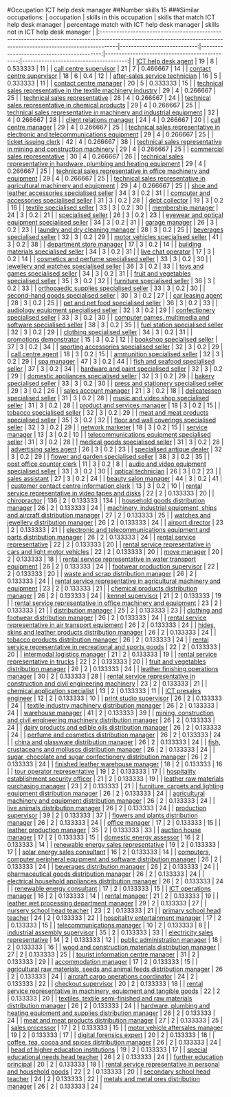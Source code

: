 #Occupation ICT help desk manager
##Number skills 15
###Similar occupations:
| occupation                                                                                                                                                        |   skills in this occupation |   skills that match ICT help desk manager |   percentage match with ICT help desk manager |   skills not in ICT help desk manager |
|:------------------------------------------------------------------------------------------------------------------------------------------------------------------|----------------------------:|------------------------------------------:|----------------------------------------------:|--------------------------------------:|
| [ICT help desk agent](ICT_help_desk_agent.md)                                                                                                                     |                          19 |                                         8 |                                      0.533333 |                                    11 |
| [call centre supervisor](call_centre_supervisor.md)                                                                                                               |                          21 |                                         7 |                                      0.466667 |                                    14 |
| [contact centre supervisor](contact_centre_supervisor.md)                                                                                                         |                          18 |                                         6 |                                      0.4      |                                    12 |
| [after-sales service technician](after-sales_service_technician.md)                                                                                               |                          16 |                                         5 |                                      0.333333 |                                    11 |
| [contact centre manager](contact_centre_manager.md)                                                                                                               |                          20 |                                         5 |                                      0.333333 |                                    15 |
| [technical sales representative in the textile machinery industry](technical_sales_representative_in_the_textile_machinery_industry.md)                           |                          29 |                                         4 |                                      0.266667 |                                    25 |
| [technical sales representative](technical_sales_representative.md)                                                                                               |                          28 |                                         4 |                                      0.266667 |                                    24 |
| [technical sales representative in chemical products](technical_sales_representative_in_chemical_products.md)                                                     |                          29 |                                         4 |                                      0.266667 |                                    25 |
| [technical sales representative in machinery and industrial equipment](technical_sales_representative_in_machinery_and_industrial_equipment.md)                   |                          32 |                                         4 |                                      0.266667 |                                    28 |
| [client relations manager](client_relations_manager.md)                                                                                                           |                          24 |                                         4 |                                      0.266667 |                                    20 |
| [call centre manager](call_centre_manager.md)                                                                                                                     |                          29 |                                         4 |                                      0.266667 |                                    25 |
| [technical sales representative in electronic and telecommunications equipment](technical_sales_representative_in_electronic_and_telecommunications_equipment.md) |                          29 |                                         4 |                                      0.266667 |                                    25 |
| [ticket issuing clerk](ticket_issuing_clerk.md)                                                                                                                   |                          42 |                                         4 |                                      0.266667 |                                    38 |
| [technical sales representative in mining and construction machinery](technical_sales_representative_in_mining_and_construction_machinery.md)                     |                          29 |                                         4 |                                      0.266667 |                                    25 |
| [commercial sales representative](commercial_sales_representative.md)                                                                                             |                          30 |                                         4 |                                      0.266667 |                                    26 |
| [technical sales representative in hardware, plumbing and heating equipment](technical_sales_representative_in_hardware,_plumbing_and_heating_equipment.md)       |                          29 |                                         4 |                                      0.266667 |                                    25 |
| [technical sales representative in office machinery and equipment](technical_sales_representative_in_office_machinery_and_equipment.md)                           |                          29 |                                         4 |                                      0.266667 |                                    25 |
| [technical sales representative in agricultural machinery and equipment](technical_sales_representative_in_agricultural_machinery_and_equipment.md)               |                          29 |                                         4 |                                      0.266667 |                                    25 |
| [shoe and leather accessories specialised seller](shoe_and_leather_accessories_specialised_seller.md)                                                             |                          34 |                                         3 |                                      0.2      |                                    31 |
| [computer and accessories specialised seller](computer_and_accessories_specialised_seller.md)                                                                     |                          31 |                                         3 |                                      0.2      |                                    28 |
| [debt collector](debt_collector.md)                                                                                                                               |                          19 |                                         3 |                                      0.2      |                                    16 |
| [textile specialised seller](textile_specialised_seller.md)                                                                                                       |                          33 |                                         3 |                                      0.2      |                                    30 |
| [membership manager](membership_manager.md)                                                                                                                       |                          24 |                                         3 |                                      0.2      |                                    21 |
| [specialised seller](specialised_seller.md)                                                                                                                       |                          26 |                                         3 |                                      0.2      |                                    23 |
| [eyewear and optical equipment specialised seller](eyewear_and_optical_equipment_specialised_seller.md)                                                           |                          34 |                                         3 |                                      0.2      |                                    31 |
| [garage manager](garage_manager.md)                                                                                                                               |                          26 |                                         3 |                                      0.2      |                                    23 |
| [laundry and dry cleaning manager](laundry_and_dry_cleaning_manager.md)                                                                                           |                          28 |                                         3 |                                      0.2      |                                    25 |
| [beverages specialised seller](beverages_specialised_seller.md)                                                                                                   |                          32 |                                         3 |                                      0.2      |                                    29 |
| [motor vehicles specialised seller](motor_vehicles_specialised_seller.md)                                                                                         |                          41 |                                         3 |                                      0.2      |                                    38 |
| [department store manager](department_store_manager.md)                                                                                                           |                          17 |                                         3 |                                      0.2      |                                    14 |
| [building materials specialised seller](building_materials_specialised_seller.md)                                                                                 |                          34 |                                         3 |                                      0.2      |                                    31 |
| [live chat operator](live_chat_operator.md)                                                                                                                       |                          17 |                                         3 |                                      0.2      |                                    14 |
| [cosmetics and perfume specialised seller](cosmetics_and_perfume_specialised_seller.md)                                                                           |                          33 |                                         3 |                                      0.2      |                                    30 |
| [jewellery and watches specialised seller](jewellery_and_watches_specialised_seller.md)                                                                           |                          36 |                                         3 |                                      0.2      |                                    33 |
| [toys and games specialised seller](toys_and_games_specialised_seller.md)                                                                                         |                          34 |                                         3 |                                      0.2      |                                    31 |
| [fruit and vegetables specialised seller](fruit_and_vegetables_specialised_seller.md)                                                                             |                          35 |                                         3 |                                      0.2      |                                    32 |
| [furniture specialised seller](furniture_specialised_seller.md)                                                                                                   |                          36 |                                         3 |                                      0.2      |                                    33 |
| [orthopaedic supplies specialised seller](orthopaedic_supplies_specialised_seller.md)                                                                             |                          33 |                                         3 |                                      0.2      |                                    30 |
| [second-hand goods specialised seller](second-hand_goods_specialised_seller.md)                                                                                   |                          30 |                                         3 |                                      0.2      |                                    27 |
| [car leasing agent](car_leasing_agent.md)                                                                                                                         |                          28 |                                         3 |                                      0.2      |                                    25 |
| [pet and pet food specialised seller](pet_and_pet_food_specialised_seller.md)                                                                                     |                          36 |                                         3 |                                      0.2      |                                    33 |
| [audiology equipment specialised seller](audiology_equipment_specialised_seller.md)                                                                               |                          32 |                                         3 |                                      0.2      |                                    29 |
| [confectionery specialised seller](confectionery_specialised_seller.md)                                                                                           |                          33 |                                         3 |                                      0.2      |                                    30 |
| [computer games, multimedia and software specialised seller](computer_games,_multimedia_and_software_specialised_seller.md)                                       |                          38 |                                         3 |                                      0.2      |                                    35 |
| [fuel station specialised seller](fuel_station_specialised_seller.md)                                                                                             |                          32 |                                         3 |                                      0.2      |                                    29 |
| [clothing specialised seller](clothing_specialised_seller.md)                                                                                                     |                          34 |                                         3 |                                      0.2      |                                    31 |
| [promotions demonstrator](promotions_demonstrator.md)                                                                                                             |                          15 |                                         3 |                                      0.2      |                                    12 |
| [bookshop specialised seller](bookshop_specialised_seller.md)                                                                                                     |                          37 |                                         3 |                                      0.2      |                                    34 |
| [sporting accessories specialised seller](sporting_accessories_specialised_seller.md)                                                                             |                          32 |                                         3 |                                      0.2      |                                    29 |
| [call centre agent](call_centre_agent.md)                                                                                                                         |                          18 |                                         3 |                                      0.2      |                                    15 |
| [ammunition specialised seller](ammunition_specialised_seller.md)                                                                                                 |                          32 |                                         3 |                                      0.2      |                                    29 |
| [spa manager](spa_manager.md)                                                                                                                                     |                          47 |                                         3 |                                      0.2      |                                    44 |
| [fish and seafood specialised seller](fish_and_seafood_specialised_seller.md)                                                                                     |                          37 |                                         3 |                                      0.2      |                                    34 |
| [hardware and paint specialised seller](hardware_and_paint_specialised_seller.md)                                                                                 |                          32 |                                         3 |                                      0.2      |                                    29 |
| [domestic appliances specialised seller](domestic_appliances_specialised_seller.md)                                                                               |                          32 |                                         3 |                                      0.2      |                                    29 |
| [bakery specialised seller](bakery_specialised_seller.md)                                                                                                         |                          33 |                                         3 |                                      0.2      |                                    30 |
| [press and stationery specialised seller](press_and_stationery_specialised_seller.md)                                                                             |                          29 |                                         3 |                                      0.2      |                                    26 |
| [sales account manager](sales_account_manager.md)                                                                                                                 |                          21 |                                         3 |                                      0.2      |                                    18 |
| [delicatessen specialised seller](delicatessen_specialised_seller.md)                                                                                             |                          31 |                                         3 |                                      0.2      |                                    28 |
| [music and video shop specialised seller](music_and_video_shop_specialised_seller.md)                                                                             |                          31 |                                         3 |                                      0.2      |                                    28 |
| [product and services manager](product_and_services_manager.md)                                                                                                   |                          18 |                                         3 |                                      0.2      |                                    15 |
| [tobacco specialised seller](tobacco_specialised_seller.md)                                                                                                       |                          32 |                                         3 |                                      0.2      |                                    29 |
| [meat and meat products specialised seller](meat_and_meat_products_specialised_seller.md)                                                                         |                          35 |                                         3 |                                      0.2      |                                    32 |
| [floor and wall coverings specialised seller](floor_and_wall_coverings_specialised_seller.md)                                                                     |                          32 |                                         3 |                                      0.2      |                                    29 |
| [network marketer](network_marketer.md)                                                                                                                           |                          18 |                                         3 |                                      0.2      |                                    15 |
| [service manager](service_manager.md)                                                                                                                             |                          13 |                                         3 |                                      0.2      |                                    10 |
| [telecommunications equipment specialised seller](telecommunications_equipment_specialised_seller.md)                                                             |                          31 |                                         3 |                                      0.2      |                                    28 |
| [medical goods specialised seller](medical_goods_specialised_seller.md)                                                                                           |                          31 |                                         3 |                                      0.2      |                                    28 |
| [advertising sales agent](advertising_sales_agent.md)                                                                                                             |                          26 |                                         3 |                                      0.2      |                                    23 |
| [specialised antique dealer](specialised_antique_dealer.md)                                                                                                       |                          32 |                                         3 |                                      0.2      |                                    29 |
| [flower and garden specialised seller](flower_and_garden_specialised_seller.md)                                                                                   |                          38 |                                         3 |                                      0.2      |                                    35 |
| [post office counter clerk](post_office_counter_clerk.md)                                                                                                         |                          11 |                                         3 |                                      0.2      |                                     8 |
| [audio and video equipment specialised seller](audio_and_video_equipment_specialised_seller.md)                                                                   |                          33 |                                         3 |                                      0.2      |                                    30 |
| [optical technician](optical_technician.md)                                                                                                                       |                          26 |                                         3 |                                      0.2      |                                    23 |
| [sales assistant](sales_assistant.md)                                                                                                                             |                          27 |                                         3 |                                      0.2      |                                    24 |
| [beauty salon manager](beauty_salon_manager.md)                                                                                                                   |                          44 |                                         3 |                                      0.2      |                                    41 |
| [customer contact centre information clerk](customer_contact_centre_information_clerk.md)                                                                         |                          13 |                                         3 |                                      0.2      |                                    10 |
| [rental service representative in video tapes and disks](rental_service_representative_in_video_tapes_and_disks.md)                                               |                          22 |                                         2 |                                      0.133333 |                                    20 |
| [chiropractor](chiropractor.md)                                                                                                                                   |                         136 |                                         2 |                                      0.133333 |                                   134 |
| [household goods distribution manager](household_goods_distribution_manager.md)                                                                                   |                          26 |                                         2 |                                      0.133333 |                                    24 |
| [machinery, industrial equipment, ships and aircraft distribution manager](machinery,_industrial_equipment,_ships_and_aircraft_distribution_manager.md)           |                          27 |                                         2 |                                      0.133333 |                                    25 |
| [watches and jewellery distribution manager](watches_and_jewellery_distribution_manager.md)                                                                       |                          26 |                                         2 |                                      0.133333 |                                    24 |
| [airport director](airport_director.md)                                                                                                                           |                          23 |                                         2 |                                      0.133333 |                                    21 |
| [electronic and telecommunications equipment and parts distribution manager](electronic_and_telecommunications_equipment_and_parts_distribution_manager.md)       |                          26 |                                         2 |                                      0.133333 |                                    24 |
| [rental service representative](rental_service_representative.md)                                                                                                 |                          22 |                                         2 |                                      0.133333 |                                    20 |
| [rental service representative in cars and light motor vehicles](rental_service_representative_in_cars_and_light_motor_vehicles.md)                               |                          22 |                                         2 |                                      0.133333 |                                    20 |
| [move manager](move_manager.md)                                                                                                                                   |                          20 |                                         2 |                                      0.133333 |                                    18 |
| [rental service representative in water transport equipment](rental_service_representative_in_water_transport_equipment.md)                                       |                          26 |                                         2 |                                      0.133333 |                                    24 |
| [footwear production supervisor](footwear_production_supervisor.md)                                                                                               |                          22 |                                         2 |                                      0.133333 |                                    20 |
| [waste and scrap distribution manager](waste_and_scrap_distribution_manager.md)                                                                                   |                          26 |                                         2 |                                      0.133333 |                                    24 |
| [rental service representative in agricultural machinery and equipment](rental_service_representative_in_agricultural_machinery_and_equipment.md)                 |                          23 |                                         2 |                                      0.133333 |                                    21 |
| [chemical products distribution manager](chemical_products_distribution_manager.md)                                                                               |                          26 |                                         2 |                                      0.133333 |                                    24 |
| [kennel supervisor](kennel_supervisor.md)                                                                                                                         |                          21 |                                         2 |                                      0.133333 |                                    19 |
| [rental service representative in office machinery and equipment](rental_service_representative_in_office_machinery_and_equipment.md)                             |                          23 |                                         2 |                                      0.133333 |                                    21 |
| [distribution manager](distribution_manager.md)                                                                                                                   |                          25 |                                         2 |                                      0.133333 |                                    23 |
| [clothing and footwear distribution manager](clothing_and_footwear_distribution_manager.md)                                                                       |                          26 |                                         2 |                                      0.133333 |                                    24 |
| [rental service representative in air transport equipment](rental_service_representative_in_air_transport_equipment.md)                                           |                          26 |                                         2 |                                      0.133333 |                                    24 |
| [hides, skins and leather products distribution manager](hides,_skins_and_leather_products_distribution_manager.md)                                               |                          26 |                                         2 |                                      0.133333 |                                    24 |
| [tobacco products distribution manager](tobacco_products_distribution_manager.md)                                                                                 |                          26 |                                         2 |                                      0.133333 |                                    24 |
| [rental service representative in recreational and sports goods](rental_service_representative_in_recreational_and_sports_goods.md)                               |                          22 |                                         2 |                                      0.133333 |                                    20 |
| [intermodal logistics manager](intermodal_logistics_manager.md)                                                                                                   |                          21 |                                         2 |                                      0.133333 |                                    19 |
| [rental service representative in trucks](rental_service_representative_in_trucks.md)                                                                             |                          22 |                                         2 |                                      0.133333 |                                    20 |
| [fruit and vegetables distribution manager](fruit_and_vegetables_distribution_manager.md)                                                                         |                          26 |                                         2 |                                      0.133333 |                                    24 |
| [leather finishing operations manager](leather_finishing_operations_manager.md)                                                                                   |                          30 |                                         2 |                                      0.133333 |                                    28 |
| [rental service representative in construction and civil engineering machinery](rental_service_representative_in_construction_and_civil_engineering_machinery.md) |                          23 |                                         2 |                                      0.133333 |                                    21 |
| [chemical application specialist](chemical_application_specialist.md)                                                                                             |                          13 |                                         2 |                                      0.133333 |                                    11 |
| [ICT presales engineer](ICT_presales_engineer.md)                                                                                                                 |                          12 |                                         2 |                                      0.133333 |                                    10 |
| [print studio supervisor](print_studio_supervisor.md)                                                                                                             |                          26 |                                         2 |                                      0.133333 |                                    24 |
| [textile industry machinery distribution manager](textile_industry_machinery_distribution_manager.md)                                                             |                          26 |                                         2 |                                      0.133333 |                                    24 |
| [warehouse manager](warehouse_manager.md)                                                                                                                         |                          41 |                                         2 |                                      0.133333 |                                    39 |
| [mining, construction and civil engineering machinery distribution manager](mining,_construction_and_civil_engineering_machinery_distribution_manager.md)         |                          26 |                                         2 |                                      0.133333 |                                    24 |
| [dairy products and edible oils distribution manager](dairy_products_and_edible_oils_distribution_manager.md)                                                     |                          26 |                                         2 |                                      0.133333 |                                    24 |
| [perfume and cosmetics distribution manager](perfume_and_cosmetics_distribution_manager.md)                                                                       |                          26 |                                         2 |                                      0.133333 |                                    24 |
| [china and glassware distribution manager](china_and_glassware_distribution_manager.md)                                                                           |                          26 |                                         2 |                                      0.133333 |                                    24 |
| [fish, crustaceans and molluscs distribution manager](fish,_crustaceans_and_molluscs_distribution_manager.md)                                                     |                          26 |                                         2 |                                      0.133333 |                                    24 |
| [sugar, chocolate and sugar confectionery distribution manager](sugar,_chocolate_and_sugar_confectionery_distribution_manager.md)                                 |                          26 |                                         2 |                                      0.133333 |                                    24 |
| [finished leather warehouse manager](finished_leather_warehouse_manager.md)                                                                                       |                          18 |                                         2 |                                      0.133333 |                                    16 |
| [tour operator representative](tour_operator_representative.md)                                                                                                   |                          19 |                                         2 |                                      0.133333 |                                    17 |
| [hospitality establishment security officer](hospitality_establishment_security_officer.md)                                                                       |                          21 |                                         2 |                                      0.133333 |                                    19 |
| [leather raw materials purchasing manager](leather_raw_materials_purchasing_manager.md)                                                                           |                          23 |                                         2 |                                      0.133333 |                                    21 |
| [furniture, carpets and lighting equipment distribution manager](furniture,_carpets_and_lighting_equipment_distribution_manager.md)                               |                          26 |                                         2 |                                      0.133333 |                                    24 |
| [agricultural machinery and equipment distribution manager](agricultural_machinery_and_equipment_distribution_manager.md)                                         |                          26 |                                         2 |                                      0.133333 |                                    24 |
| [live animals distribution manager](live_animals_distribution_manager.md)                                                                                         |                          26 |                                         2 |                                      0.133333 |                                    24 |
| [production supervisor](production_supervisor.md)                                                                                                                 |                          39 |                                         2 |                                      0.133333 |                                    37 |
| [flowers and plants distribution manager](flowers_and_plants_distribution_manager.md)                                                                             |                          26 |                                         2 |                                      0.133333 |                                    24 |
| [office manager](office_manager.md)                                                                                                                               |                          17 |                                         2 |                                      0.133333 |                                    15 |
| [leather production manager](leather_production_manager.md)                                                                                                       |                          35 |                                         2 |                                      0.133333 |                                    33 |
| [auction house manager](auction_house_manager.md)                                                                                                                 |                          17 |                                         2 |                                      0.133333 |                                    15 |
| [domestic energy assessor](domestic_energy_assessor.md)                                                                                                           |                          16 |                                         2 |                                      0.133333 |                                    14 |
| [renewable energy sales representative](renewable_energy_sales_representative.md)                                                                                 |                          19 |                                         2 |                                      0.133333 |                                    17 |
| [solar energy sales consultant](solar_energy_sales_consultant.md)                                                                                                 |                          16 |                                         2 |                                      0.133333 |                                    14 |
| [computers, computer peripheral equipment and software distribution manager](computers,_computer_peripheral_equipment_and_software_distribution_manager.md)       |                          26 |                                         2 |                                      0.133333 |                                    24 |
| [beverages distribution manager](beverages_distribution_manager.md)                                                                                               |                          26 |                                         2 |                                      0.133333 |                                    24 |
| [pharmaceutical goods distribution manager](pharmaceutical_goods_distribution_manager.md)                                                                         |                          26 |                                         2 |                                      0.133333 |                                    24 |
| [electrical household appliances distribution manager](electrical_household_appliances_distribution_manager.md)                                                   |                          26 |                                         2 |                                      0.133333 |                                    24 |
| [renewable energy consultant](renewable_energy_consultant.md)                                                                                                     |                          17 |                                         2 |                                      0.133333 |                                    15 |
| [ICT operations manager](ICT_operations_manager.md)                                                                                                               |                          16 |                                         2 |                                      0.133333 |                                    14 |
| [rental manager](rental_manager.md)                                                                                                                               |                          21 |                                         2 |                                      0.133333 |                                    19 |
| [leather wet processing department manager](leather_wet_processing_department_manager.md)                                                                         |                          29 |                                         2 |                                      0.133333 |                                    27 |
| [nursery school head teacher](nursery_school_head_teacher.md)                                                                                                     |                          23 |                                         2 |                                      0.133333 |                                    21 |
| [primary school head teacher](primary_school_head_teacher.md)                                                                                                     |                          24 |                                         2 |                                      0.133333 |                                    22 |
| [hospitality entertainment manager](hospitality_entertainment_manager.md)                                                                                         |                          17 |                                         2 |                                      0.133333 |                                    15 |
| [telecommunications manager](telecommunications_manager.md)                                                                                                       |                          10 |                                         2 |                                      0.133333 |                                     8 |
| [industrial assembly supervisor](industrial_assembly_supervisor.md)                                                                                               |                          35 |                                         2 |                                      0.133333 |                                    33 |
| [electricity sales representative](electricity_sales_representative.md)                                                                                           |                          14 |                                         2 |                                      0.133333 |                                    12 |
| [public administration manager](public_administration_manager.md)                                                                                                 |                          18 |                                         2 |                                      0.133333 |                                    16 |
| [wood and construction materials distribution manager](wood_and_construction_materials_distribution_manager.md)                                                   |                          27 |                                         2 |                                      0.133333 |                                    25 |
| [tourist information centre manager](tourist_information_centre_manager.md)                                                                                       |                          31 |                                         2 |                                      0.133333 |                                    29 |
| [accommodation manager](accommodation_manager.md)                                                                                                                 |                          17 |                                         2 |                                      0.133333 |                                    15 |
| [agricultural raw materials, seeds and animal feeds distribution manager](agricultural_raw_materials,_seeds_and_animal_feeds_distribution_manager.md)             |                          26 |                                         2 |                                      0.133333 |                                    24 |
| [aircraft cargo operations coordinator](aircraft_cargo_operations_coordinator.md)                                                                                 |                          24 |                                         2 |                                      0.133333 |                                    22 |
| [checkout supervisor](checkout_supervisor.md)                                                                                                                     |                          20 |                                         2 |                                      0.133333 |                                    18 |
| [rental service representative in machinery, equipment and tangible goods](rental_service_representative_in_machinery,_equipment_and_tangible_goods.md)           |                          22 |                                         2 |                                      0.133333 |                                    20 |
| [textiles, textile semi-finished and raw materials distribution manager](textiles,_textile_semi-finished_and_raw_materials_distribution_manager.md)               |                          26 |                                         2 |                                      0.133333 |                                    24 |
| [hardware, plumbing and heating equipment and supplies distribution manager](hardware,_plumbing_and_heating_equipment_and_supplies_distribution_manager.md)       |                          26 |                                         2 |                                      0.133333 |                                    24 |
| [meat and meat products distribution manager](meat_and_meat_products_distribution_manager.md)                                                                     |                          27 |                                         2 |                                      0.133333 |                                    25 |
| [sales processor](sales_processor.md)                                                                                                                             |                          17 |                                         2 |                                      0.133333 |                                    15 |
| [motor vehicle aftersales manager](motor_vehicle_aftersales_manager.md)                                                                                           |                          19 |                                         2 |                                      0.133333 |                                    17 |
| [digital forensics expert](digital_forensics_expert.md)                                                                                                           |                          20 |                                         2 |                                      0.133333 |                                    18 |
| [coffee, tea, cocoa and spices distribution manager](coffee,_tea,_cocoa_and_spices_distribution_manager.md)                                                       |                          26 |                                         2 |                                      0.133333 |                                    24 |
| [head of higher education institutions](head_of_higher_education_institutions.md)                                                                                 |                          19 |                                         2 |                                      0.133333 |                                    17 |
| [special educational needs head teacher](special_educational_needs_head_teacher.md)                                                                               |                          26 |                                         2 |                                      0.133333 |                                    24 |
| [further education principal](further_education_principal.md)                                                                                                     |                          20 |                                         2 |                                      0.133333 |                                    18 |
| [rental service representative in personal and household goods](rental_service_representative_in_personal_and_household_goods.md)                                 |                          22 |                                         2 |                                      0.133333 |                                    20 |
| [secondary school head teacher](secondary_school_head_teacher.md)                                                                                                 |                          24 |                                         2 |                                      0.133333 |                                    22 |
| [metals and metal ores distribution manager](metals_and_metal_ores_distribution_manager.md)                                                                       |                          26 |                                         2 |                                      0.133333 |                                    24 |
